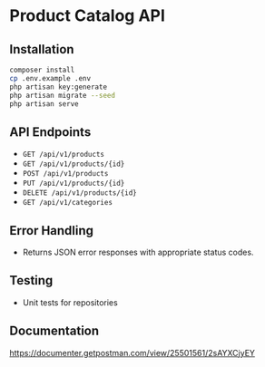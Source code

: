 # Product Catalog API

## Installation
```bash
composer install
cp .env.example .env
php artisan key:generate
php artisan migrate --seed
php artisan serve
```

## API Endpoints
- `GET /api/v1/products`
- `GET /api/v1/products/{id}`
- `POST /api/v1/products`
- `PUT /api/v1/products/{id}`
- `DELETE /api/v1/products/{id}`
- `GET /api/v1/categories`

## Error Handling
- Returns JSON error responses with appropriate status codes.

## Testing
- Unit tests for repositories

## Documentation
https://documenter.getpostman.com/view/25501561/2sAYXCjyEY